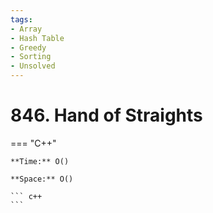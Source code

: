 ```yaml
---
tags:
- Array
- Hash Table
- Greedy
- Sorting
- Unsolved
---
```



# 846. Hand of Straights

=== "C++"

    **Time:** O()

    **Space:** O()

    ``` c++
    ```
